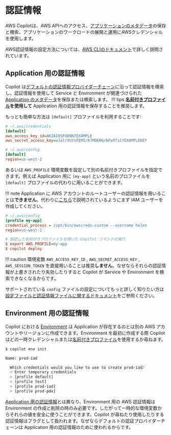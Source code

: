 # 認証情報

AWS Copilotは、AWS APIへのアクセス、[アプリケーションのメタデータ](concepts/applications.ja.md)の保存と検索、アプリケーションのワークロードの展開と運用にAWSクレデンシャルを使用します。

AWS認証情報の設定方法については、[AWS CLIのドキュメント](https://docs.aws.amazon.com/cli/latest/userguide/cli-configure-quickstart.html)で詳しく説明されています。
## Application 用の認証情報

Copilot は[デフォルトの認証情報プロバイダーチェーン](https://docs.aws.amazon.com/ja_jp/sdk-for-go/v1/developer-guide/configuring-sdk.html#specifying-credentials)に沿って認証情報を検索し、認証情報を使用して Service と Environment が関連づけられた [Application のメタデータ](concepts/applications.ja.md)を保存または検索します。
!!! tips
    **[名前付きプロファイル](https://docs.aws.amazon.com/ja_jp/cli/latest/userguide/cli-configure-profiles.html)を使用して** Application 用の認証情報を保存することを推奨します。

もっとも簡単な方法は `[default]` プロファイルを利用することです:

```ini
# ~/.aws/credentials
[default]
aws_access_key_id=AKIAIOSFODNN7EXAMPLE
aws_secret_access_key=wJalrXUtnFEMI/K7MDENG/bPxRfiCYEXAMPLEKEY

# ~/.aws/config
[default]
region=us-west-2
```

あるいは `AWS_PROFILE` 環境変数を設定して別の名前付きプロファイルを指定できます。例えば Application 用に `[my-app]` という名前のプロファイルを `[default]` プロファイルの代わりに用いることができます。

!!! note
    Application に AWS アカウントのルートユーザーの認証情報を用いることは**できません**。代わりに[こちら](https://docs.aws.amazon.com/ja_jp/IAM/latest/UserGuide/id_root-user.html)で説明されているようにまず IAM ユーザーを作成してください。

```ini
# ~/.aws/config
[profile my-app]
credential_process = /opt/bin/awscreds-custom --username helen
region=us-west-2

# 指定した名前付きプロファイルを用いた Copilot コマンドの実行
$ export AWS_PROFILE=my-app
$ copilot deploy
```

!!! caution
    環境変数 `AWS_ACCESS_KEY_ID` , `AWS_SECRET_ACCESS_KEY` , `AWS_SESSION_TOKEN` を直接用いることは推奨**しません**。なぜならそれらの認証情報が上書きされたり失効したりすると Copilot が Service や Environment を検索できなくなるからです。

サポートされている `config` ファイルの設定についてもっと詳しく知りたい方は[設定ファイルと認証情報ファイルに関するドキュメント](https://docs.aws.amazon.com/ja_jp/cli/latest/userguide/cli-configure-files.html#cli-configure-files-settings)をご参照ください。

## Environment 用の認証情報

Copilot における [Environment](concepts/environments.ja.md) は Application が存在するのとは別の AWS アカウントやリージョンに作成できます。Environment を最初に作成する際 Copilot はどの一時クレデンシャルまたは[名前付きプロファイル](https://docs.aws.amazon.com/ja_jp/cli/latest/userguide/cli-configure-profiles.html)を使用するか尋ねます。

```bash
$ copilot env init

Name: prod-iad

  Which credentials would you like to use to create prod-iad?
  > Enter temporary credentials
  > [profile default]
  > [profile test]
  > [profile prod-iad]
  > [profile prod-pdx]
```

[Application 用の認証情報](#application-用の認証情報)とは異なり、Environment 用の AWS 認証情報は Environment の作成と削除の時のみ必要です。したがって一時的な環境変数からそれらの値を安全に使うことができます。Copilot が尋ねたり使用したりする認証情報はフラグとして扱われます。なぜならデフォルトの認証プロバイダーチェーンは Application 用の認証情報のために使われるからです。
